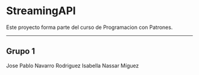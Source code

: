 # StreamingAPI

Este proyecto forma parte del curso de Programacion con Patrones.

---
## Grupo 1

Jose Pablo Navarro Rodriguez
Isabella Nassar Míguez
